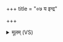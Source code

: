 +++
title = "०७ य इन्द्र"

+++
<details><summary>मूलम् (VS)</summary>

य इ॑न्द्र सोम॒पात॑मो॒ मदः॑ शविष्ठ॒ चेत॑ति। येना॒ हंसि॒ न्यत्त्रिणं॒ तमी॑महे ॥
</details>
